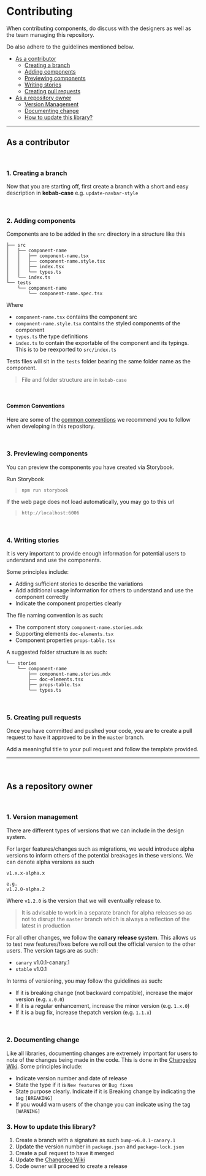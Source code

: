 # Contributing

When contributing components, do discuss with the designers as well as the team managing this repository.

Do also adhere to the guidelines mentioned below.

-   <a href="#contributor">As a contributor</a>
    -   <a href="#creating-branch">Creating a branch</a>
    -   <a href="#adding-components">Adding components</a>
    -   <a href="#previewing-components">Previewing components</a>
    -   <a href="#writing-stories">Writing stories</a>
    -   <a href="#pull-request">Creating pull requests</a>
-   <a href="#repo-owner">As a repository owner</a>
    -   <a href="#versioning">Version Management</a>
    -   <a href="#documenting-change">Documenting change</a>
    -   <a href="#updating">How to update this library?</a>

---

<a id="contributor"></a>

## As a contributor

<a id="creating-branch"></a>
<br />

### **1. Creating a branch**

Now that you are starting off, first create a branch with a short and easy description in **kebab-case**
e.g. `update-navbar-style`

<a id="adding-components"></a>
<br />

### **2. Adding components**

Components are to be added in the `src` directory in a structure like this

```
├── src
│	├── component-name
│	│	├── component-name.tsx
│	│	├── component-name.style.tsx
│	│	├── index.tsx
│	│	└── types.ts
│	└── index.ts
└── tests
	└── component-name
		└── component-name.spec.tsx
```

Where

-   `component-name.tsx` contains the component src
-   `component-name.style.tsx` contains the styled components of the component
-   `types.ts` the type definitions
-   `index.ts` to contain the exportable of the component and its typings. This is to be reexported to `src/index.ts`

Tests files will sit in the `tests` folder bearing the same folder name as the component.

> File and folder structure are in `kebab-case`

<br />

#### **Common Conventions**

Here are some of the [common conventions](/CONVENTIONS.md#agreed-conventions) we recommend you to follow when developing
in this repository.

<a id="previewing-components"></a>
<br />

### **3. Previewing components**

You can preview the components you have created via Storybook.

Run Storybook

> `npm run storybook`

If the web page does not load automatically, you may go to this url

> `http://localhost:6006`

<a id="writing-stories"></a>
<br />

### **4. Writing stories**

It is very important to provide enough information for potential users to understand and use the components.

Some principles include:

-   Adding sufficient stories to describe the variations
-   Add additional usage information for others to understand and use the component correctly
-   Indicate the component properties clearly

The file naming convention is as such:

-   The component story `component-name.stories.mdx`
-   Supporting elements `doc-elements.tsx`
-   Component properties `props-table.tsx`

A suggested folder structure is as such:

```
└── stories
	└── component-name
		├── component-name.stories.mdx
		├── doc-elements.tsx
		├── props-table.tsx
		└── types.ts
```

<a id="pull-request"></a>
<br />

### **5. Creating pull requests**

Once you have committed and pushed your code, you are to create a pull request to have it approved to be in the `master` branch.

Add a meaningful title to your pull request and follow the template provided.

---

<a id="repo-owner"></a>
<br />

## As a repository owner

<a id="versioning"></a>
<br />

### **1. Version management**

There are different types of versions that we can include in the design system.

For larger features/changes such as migrations, we would introduce
alpha versions to inform others of the potential breakages in these versions. We can denote alpha versions as such

```
v1.x.x-alpha.x

e.g.
v1.2.0-alpha.2
```

Where `v1.2.0` is the version that we will eventually release to.

> It is advisable to work in a separate branch for alpha releases so as not to disrupt the `master` branch which is
> always a reflection of the latest in production

For all other changes, we follow the **canary release system**. This allows us to test new features/fixes before we roll out the official version to the other users. The version tags are as such:

-   `canary` v1.0.1-canary.1
-   `stable` v1.0.1

In terms of versioning, you may follow the guidelines as such:

-   If it is breaking change (not backward compatible), increase the major version (e.g. `x.0.0`)
-   If it is a regular enhancement, increase the minor version (e.g. `1.x.0`)
-   If it is a bug fix, increase thepatch version (e.g. `1.1.x`)

<a id="documenting-change"></a>
<br />

### **2. Documenting change**

Like all libraries, documenting changes are extremely important for users to note of the changes being made in the code. This is done in the [Changelog Wiki](https://github.com/LifeSG/react-design-system/wiki/Changelog). Some principles include:

-   Indicate version number and date of release
-   State the type if it is `New features` or `Bug fixes`
-   State purpose clearly. Indicate if it is Breaking change by indicating the tag `[BREAKING]`
-   If you would warn users of the change you can indicate using the tag `[WARNING]`

### **3. How to update this library?**

1. Create a branch with a signature as such `bump-v6.0.1-canary.1`
2. Update the version number in `package.json` and `package-lock.json`
3. Create a pull request to have it merged
4. Update the [Changelog Wiki](https://github.com/LifeSG/react-design-system/wiki/Changelog)
5. Code owner will proceed to create a release
